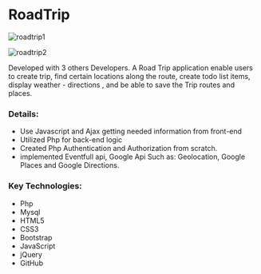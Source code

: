# RoadTrip  
![roadtrip1](https://cloud.githubusercontent.com/assets/22993242/26236509/8334616a-3c25-11e7-8f80-772bcda64886.png)

![roadtrip2](https://cloud.githubusercontent.com/assets/22993242/26236508/832653ea-3c25-11e7-8475-2870df54387b.png)

Developed with 3 others Developers. A Road Trip application enable users to create trip, find certain locations along the route, create todo list items, display weather - directions , and be able to save the Trip routes and places. 


### Details:
* Use Javascript and Ajax getting needed information from front-end 
* Utilized Php for back-end logic
* Created Php Authentication and Authorization from scratch.  
*  implemented Eventfull api, Google Api Such as: Geolocation, Google Places and Google Directions. 
### Key Technologies:
* Php
* Mysql
* HTML5
* CSS3
* Bootstrap
* JavaScript
* jQuery
* GitHub
